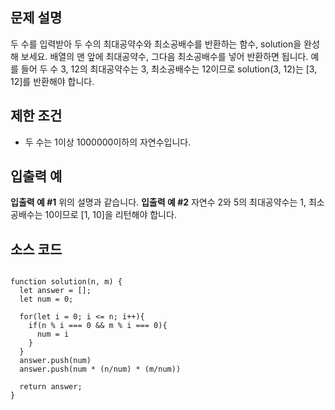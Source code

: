 ## 문제 설명

두 수를 입력받아 두 수의 최대공약수와 최소공배수를 반환하는 함수, solution을 완성해 보세요. 배열의 맨 앞에 최대공약수, 그다음 최소공배수를 넣어 반환하면 됩니다. 예를 들어 두 수 3, 12의 최대공약수는 3, 최소공배수는 12이므로 solution(3, 12)는 [3, 12]를 반환해야 합니다. 

## 제한 조건

- 두 수는 1이상 1000000이하의 자연수입니다.

## 입출력 예

**입출력 예 #1** 위의 설명과 같습니다.
**입출력 예 #2** 자연수 2와 5의 최대공약수는 1, 최소공배수는 10이므로 [1, 10]을 리턴해야 합니다.

## 소스 코드

```

function solution(n, m) {
  let answer = [];
  let num = 0;
  
  for(let i = 0; i <= n; i++){
    if(n % i === 0 && m % i === 0){
      num = i
    }
  }
  answer.push(num)
  answer.push(num * (n/num) * (m/num))
  
  return answer;
}

```